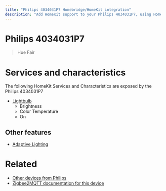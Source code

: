 ```yaml
---
title: "Philips 4034031P7 Homebridge/HomeKit integration"
description: "Add HomeKit support to your Philips 4034031P7, using Homebridge, Zigbee2MQTT and homebridge-z2m."
---
```

<!---
This file has been GENERATED using src/docgen/docgen.ts
DO NOT EDIT THIS FILE MANUALLY!
-->
# Philips 4034031P7
> Hue Fair


# Services and characteristics
The following HomeKit Services and Characteristics are exposed by
the Philips 4034031P7

* [Lightbulb](../../light.md)
  * Brightness
  * Color Temperature
  * On

## Other features
* [Adaptive Lighting](../../light.md)

# Related
* [Other devices from Philips](../index.md#philips)
* [Zigbee2MQTT documentation for this device](https://www.zigbee2mqtt.io/devices/4034031P7.html)